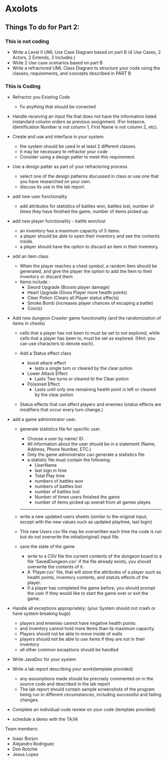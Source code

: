 # Axolots

## Things To do for Part 2:
### This is not coding
- Write a Level II UML Use Case Diagram based on part B (4 Use Cases, 2 Actors, 2 Extends, 3 Includes.)
- Write 2 Use case scenarios based on part B
- Write a refractored UML Class Diagram to structure your code using the classes, requirements, and concepts described in PART B
### This is Coding
- Refractor you Existing Code 
  - fix anything that should be corrected
- Handle receiving an input file that does not have the information listed instandard column orders as previous assignment. (For instance, Identification Number is not column 1, First Name is not column 2, etc).
- Create and use and interface in your system.
  - the system should be used in at least 2 different classes.
  - it may be necessary to refractor your code
  - Consider using a design patter to meet this requirement.
- Use a design patter as part of your refractoring process.
  - select one of the design patterns discussed in class or use one that you have researched on your own.
  - discuss its use in the lab report.
-   add new user functionality 
    -   add attributes for statistics of battles won, battles lost, number of times they have finished the game, number of items picked up.
- add new player functionality 
      - battle won/lost
    - an inventory has a maximum capacity of 5 items.
    - a player should be able to open their inventory and see the contents inside.
    - a player should have the option to discard an item in their inventory.
- add an item class 
  - When the player reaches a chest symbol, a random Item should be generated, and give the player the option to add the Item to their inventory or discard them 
  - Items include :
    - Sword Upgrade (Boosts player damage)
    - Heart Upgrade (Gives Player more health points)
    - Clear Potion (Clears all Player status effects)
    - Smoke Bomb (increases player chances of escaping a battle)
    - Coin(s)
- Add new dungeon Crawler game functionality (and the randomization of items in chests)
  - cells that a player has not been to must be set to not explored, while cells that a player has been to, must be set as explored. (Hint: you can use characters to denote each).
  - Add a Status effect class
    - boost attack effect 
      - lasts a single turn or cleared by the clear potion
    - Lower Attack Effect
      - Lasts Two turns or cleared bt the Clear potion
    - Poisoned Effect
      - Lasts until only one remaining health point is left or cleared by the clear potion.


   - Status effects that can affect players and enemies (status effects are modifiers that occur every turn change.)
      
           

- add a game administrator user.
  - generate statistics file for specific user.
    - Choose a user by name/ ID.
    - All information about the user should be in a statement (Name, Address, Phone Number, ETC.)
    - Only the game administrator can generate a statistics file.
    - a statistic file must contain the following:
      - UserName
      - last sign in time
      - Total Play time
      - numbers of battles won
      - numbers of battles lost
      - number of battles lost
      - Number of times users finished the game
      - number of items picked up overall from all games playes
    ---
    
  - write a new updated users sheets (similar to the original input, except with the new values such as updated playtime, last login)
  - This new Users csv file may be overwritten each time the code is run but do not overwrite the initial(original) input file.
  - save the state of the game
    - write to a CSV file the current contents of the dungeon board to a file '<user>SavedDungeon.csv' if the file already exists, you should overwrite the contents of it.
    - A '<user>Player.csv' file, that will store the attributes of a player such as health points, inventory contents, and statuts effects of the player.
    - if a player has completed the game before, you should prompt the user if they would like to start the game over or exit the game.
- Handle all exceptions appropriately: (your System should not crash or have system breaking bugs)
  - players and enemies cannot have negative health points.
  - and inventory cannot hold more Items than its maximum capacity.
  - Players should not be able to move inside of walls
  - players should not be able to use items if they are not in their inventory 
  - all other common exceptions should be handled
- Write JavaDoc for your system
- Write a lab report describing your work(template provided)
  - any assumptions made should be precisely commented on in the source code and described in the lab report
  - The lab report should contain sample screenshots of the program being run in different circumstances, including successful and failing changes.
- Complete an individual code review on your code (template provided)
- schedule a demo with the TA/IA
  
  


Team members:
- Isaac Borjon
- Alejandro Rodriguez
- Don Rotchie
- Jesus Lopez


